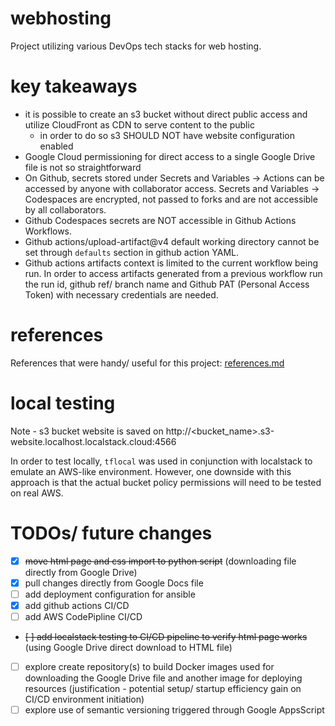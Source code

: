 # webhosting
Project utilizing various DevOps tech stacks for web hosting.

# key takeaways
- it is possible to create an s3 bucket without direct public access and utilize CloudFront as CDN to serve content to the public
     - in order to do so s3 SHOULD NOT have website configuration enabled
- Google Cloud permissioning for direct access to a single Google Drive file is not so straightforward
- On Github, secrets stored under Secrets and Variables -> Actions can be accessed by anyone with collaborator access. Secrets and Variables -> Codespaces are encrypted, not passed to forks and are not accessible by all collaborators. 
- Github Codespaces secrets are NOT accessible in Github Actions Workflows.
- Github actions/upload-artifact@v4 default working directory cannot be set through `defaults` section in github action YAML.
- Github actions artifacts context is limited to the current workflow being run. In order to access artifacts generated from a previous workflow run the run id, github ref/ branch name and Github PAT (Personal Access Token) with necessary credentials are needed.


# references
References that were handy/ useful for this project: [references.md](/references.md)

#  local testing
Note - s3 bucket website is saved on http://<bucket_name>.s3-website.localhost.localstack.cloud:4566

In order to test locally, `tflocal` was used in conjunction with localstack to emulate an AWS-like environment. However, one downside with this approach is that the actual bucket policy permissions will need to be tested on real AWS. 


# TODOs/ future changes

* [X] ~~move html page and css import to python script~~ (downloading file directly from Google Drive)
* [X] pull changes directly from Google Docs file
* [ ] add deployment configuration for ansible
* [X] add github actions CI/CD 
* [ ] add AWS CodePipline CI/CD
* ~~[ ] add localstack testing to CI/CD pipeline to verify html page works~~ (using Google Drive direct download to HTML file)
* [ ] explore create repository(s) to build Docker images used for downloading the Google Drive file and another image for deploying resources (justification - potential setup/ startup efficiency gain on CI/CD environment initiation)
* [ ] explore use of semantic versioning triggered through Google AppsScript